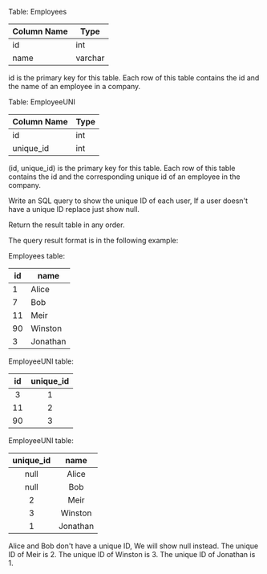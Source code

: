 Table: Employees


| Column Name   | Type    |
|--------------| -----------  |
| id            | int     |
| name          | varchar |

id is the primary key for this table.
Each row of this table contains the id and the name of an employee in a company.
 

Table: EmployeeUNI


| Column Name   | Type    |
|--------------| -----------  |
| id            | int     |
| unique_id     | int     |

(id, unique_id) is the primary key for this table.
Each row of this table contains the id and the corresponding unique id of an employee in the company.
 

Write an SQL query to show the unique ID of each user, If a user doesn't have a unique ID replace just show null.

Return the result table in any order.

The query result format is in the following example:

Employees table:

| id | name     |
|----| ------- |
| 1  | Alice    |
| 7  | Bob      |
| 11 | Meir     |
| 90 | Winston  |
| 3  | Jonathan |


EmployeeUNI table:

| id | unique_id |
|:----------: | :---------:  |
| 3  | 1         |
| 11 | 2         |
| 90 | 3         |

EmployeeUNI table:

| unique_id | name     |
|:----------: | :---------:  |
| null      | Alice    |
| null      | Bob      |
| 2         | Meir     |
| 3         | Winston  |
| 1         | Jonathan |


Alice and Bob don't have a unique ID, We will show null instead.
The unique ID of Meir is 2.
The unique ID of Winston is 3.
The unique ID of Jonathan is 1.